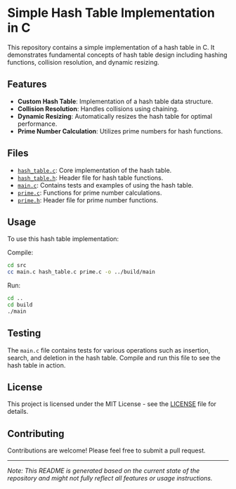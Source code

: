 # Simple Hash Table Implementation in C

This repository contains a simple implementation of a hash table in C. It demonstrates fundamental concepts of hash table design including hashing functions, collision resolution, and dynamic resizing.

## Features

- **Custom Hash Table**: Implementation of a hash table data structure.
- **Collision Resolution**: Handles collisions using chaining.
- **Dynamic Resizing**: Automatically resizes the hash table for optimal performance.
- **Prime Number Calculation**: Utilizes prime numbers for hash functions.

## Files

- [`hash_table.c`](https://github.com/malewicz1337/hash-table-c/blob/main/src/hash_table.c): Core implementation of the hash table.
- [`hash_table.h`](https://github.com/malewicz1337/hash-table-c/blob/main/src/hash_table.h): Header file for hash table functions.
- [`main.c`](https://github.com/malewicz1337/hash-table-c/blob/main/src/main.c): Contains tests and examples of using the hash table.
- [`prime.c`](https://github.com/malewicz1337/hash-table-c/blob/main/src/prime.c): Functions for prime number calculations.
- [`prime.h`](https://github.com/malewicz1337/hash-table-c/blob/main/src/prime.h): Header file for prime number functions.

## Usage

To use this hash table implementation:

Compile:

```bash
cd src
cc main.c hash_table.c prime.c -o ../build/main
```

Run:

```bash
cd ..
cd build
./main
```

## Testing

The `main.c` file contains tests for various operations such as insertion, search, and deletion in the hash table. Compile and run this file to see the hash table in action.

## License

This project is licensed under the MIT License - see the [LICENSE](https://github.com/malewicz1337/hash-table-c/blob/main/LICENSE) file for details.

## Contributing

Contributions are welcome! Please feel free to submit a pull request.

---

_Note: This README is generated based on the current state of the repository and might not fully reflect all features or usage instructions._
